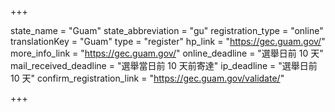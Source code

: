 +++

state_name = "Guam"
state_abbreviation = "gu"
registration_type = "online"
translationKey = "Guam"
type = "register"
hp_link = "https://gec.guam.gov/"
more_info_link = "https://gec.guam.gov/"
online_deadline = "選舉日前 10 天"
mail_received_deadline = "選舉當日前 10 天前寄達"
ip_deadline = "選舉日前 10 天"
confirm_registration_link = "https://gec.guam.gov/validate/"

+++